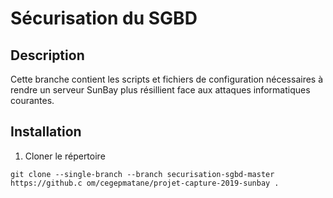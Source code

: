
# Sécurisation du SGBD 

## Description

Cette branche contient les scripts et fichiers de configuration nécessaires à rendre un serveur SunBay plus résillient face aux attaques informatiques courantes.

## Installation

1. Cloner le répertoire
```
git clone --single-branch --branch securisation-sgbd-master https://github.c om/cegepmatane/projet-capture-2019-sunbay .
```
